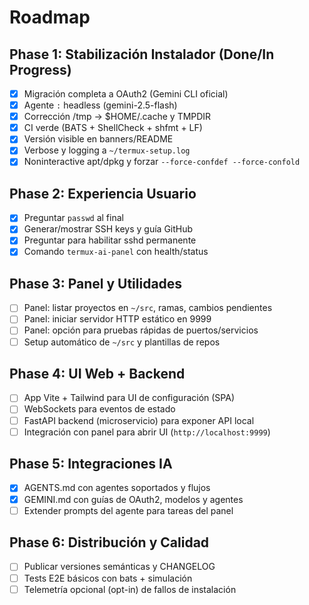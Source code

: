 # Roadmap

## Phase 1: Stabilización Instalador (Done/In Progress)

- [x] Migración completa a OAuth2 (Gemini CLI oficial)
- [x] Agente `:` headless (gemini-2.5-flash)
- [x] Corrección /tmp → $HOME/.cache y TMPDIR
- [x] CI verde (BATS + ShellCheck + shfmt + LF)
- [x] Versión visible en banners/README
- [x] Verbose y logging a `~/termux-setup.log`
- [x] Noninteractive apt/dpkg y forzar `--force-confdef --force-confold`

## Phase 2: Experiencia Usuario

- [x] Preguntar `passwd` al final
- [x] Generar/mostrar SSH keys y guía GitHub
- [x] Preguntar para habilitar sshd permanente
- [x] Comando `termux-ai-panel` con health/status

## Phase 3: Panel y Utilidades

- [ ] Panel: listar proyectos en `~/src`, ramas, cambios pendientes
- [ ] Panel: iniciar servidor HTTP estático en 9999
- [ ] Panel: opción para pruebas rápidas de puertos/servicios
- [ ] Setup automático de `~/src` y plantillas de repos

## Phase 4: UI Web + Backend

- [ ] App Vite + Tailwind para UI de configuración (SPA)
- [ ] WebSockets para eventos de estado
- [ ] FastAPI backend (microservicio) para exponer API local
- [ ] Integración con panel para abrir UI (`http://localhost:9999`)

## Phase 5: Integraciones IA

- [x] AGENTS.md con agentes soportados y flujos
- [x] GEMINI.md con guías de OAuth2, modelos y agentes
- [ ] Extender prompts del agente para tareas del panel

## Phase 6: Distribución y Calidad

- [ ] Publicar versiones semánticas y CHANGELOG
- [ ] Tests E2E básicos con bats + simulación
- [ ] Telemetría opcional (opt-in) de fallos de instalación
